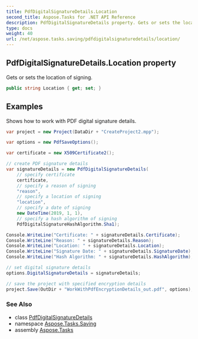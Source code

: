 ```yaml
---
title: PdfDigitalSignatureDetails.Location
second_title: Aspose.Tasks for .NET API Reference
description: PdfDigitalSignatureDetails property. Gets or sets the location of signing
type: docs
weight: 40
url: /net/aspose.tasks.saving/pdfdigitalsignaturedetails/location/
---
```

## PdfDigitalSignatureDetails.Location property

Gets or sets the location of signing.

```csharp
public string Location { get; set; }
```

## Examples

Shows how to work with PDF digital signature details.

```csharp
var project = new Project(DataDir + "CreateProject2.mpp");

var options = new PdfSaveOptions();

var certificate = new X509Certificate2();

// create PDF signature details
var signatureDetails = new PdfDigitalSignatureDetails(
    // specify certificate
    certificate, 
    // specify a reason of signing
    "reason",
    // specify a location of signing
    "location", 
    // specify a date of signing
    new DateTime(2019, 1, 1), 
    // specify a hash algorithm of signing
    PdfDigitalSignatureHashAlgorithm.Sha1);

Console.WriteLine("Certificate: " + signatureDetails.Certificate);
Console.WriteLine("Reason: " + signatureDetails.Reason);
Console.WriteLine("Location: " + signatureDetails.Location);
Console.WriteLine("Signature Date: " + signatureDetails.SignatureDate);
Console.WriteLine("Hash Algorithm: " + signatureDetails.HashAlgorithm);

// set digital signature details
options.DigitalSignatureDetails = signatureDetails;

// save the project with specified encryption details
project.Save(OutDir + "WorkWithPdfEncryptionDetails_out.pdf", options);
```

### See Also

* class [PdfDigitalSignatureDetails](../)
* namespace [Aspose.Tasks.Saving](../../pdfdigitalsignaturedetails/)
* assembly [Aspose.Tasks](../../../)


